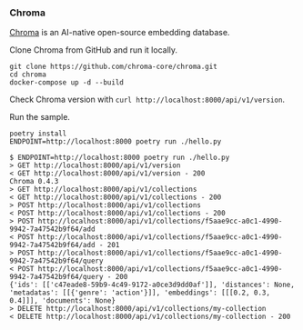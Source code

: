 ### Chroma

[Chroma](https://www.trychroma.com/) is an AI-native open-source embedding database.

Clone Chroma from GitHub and run it locally.

```
git clone https://github.com/chroma-core/chroma.git
cd chroma
docker-compose up -d --build
```

Check Chroma version with `curl http://localhost:8000/api/v1/version`.

Run the sample.

```
poetry install
ENDPOINT=http://localhost:8000 poetry run ./hello.py

$ ENDPOINT=http://localhost:8000 poetry run ./hello.py
> GET http://localhost:8000/api/v1/version
< GET http://localhost:8000/api/v1/version - 200
Chroma 0.4.3
> GET http://localhost:8000/api/v1/collections
< GET http://localhost:8000/api/v1/collections - 200
> POST http://localhost:8000/api/v1/collections
< POST http://localhost:8000/api/v1/collections - 200
> POST http://localhost:8000/api/v1/collections/f5aae9cc-a0c1-4990-9942-7a47542b9f64/add
< POST http://localhost:8000/api/v1/collections/f5aae9cc-a0c1-4990-9942-7a47542b9f64/add - 201
> POST http://localhost:8000/api/v1/collections/f5aae9cc-a0c1-4990-9942-7a47542b9f64/query
< POST http://localhost:8000/api/v1/collections/f5aae9cc-a0c1-4990-9942-7a47542b9f64/query - 200
{'ids': [['c47eade8-59b9-4c49-9172-a0ce3d9dd0af']], 'distances': None, 'metadatas': [[{'genre': 'action'}]], 'embeddings': [[[0.2, 0.3, 0.4]]], 'documents': None}
> DELETE http://localhost:8000/api/v1/collections/my-collection
< DELETE http://localhost:8000/api/v1/collections/my-collection - 200
```
